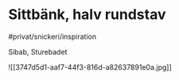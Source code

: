 # Sittbänk, halv rundstav
#privat/snickeri/inspiration

Sibab, Sturebadet

![[3747d5d1-aaf7-44f3-816d-a82637891e0a.jpg]]